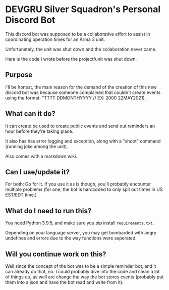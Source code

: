 # DEVGRU Silver Squadron's Personal Discord Bot
 This discord bot was supposed to be a collaborative effort to assist in coordinating operation times for an Arma 3 unit.

 Unfortunately, the unit was shut down and the collaboration never came.

 Here is the code I wrote before the project/unit was shut down.

## Purpose

I'll be honest, the main reason for the demand of the creation of this new discord bot was because someone complained that couldn't create events using the format: "TTTT DDMONTHYYYY // EX: 2000 22MAY2021).

## What can it do?

It can create be used to create public events and send out reminders an hour before they're taking place.

It also has has error logging and exception, along with a "shoot" command (running joke among the unit).

Also comes with a markdown wiki.

## Can I use/update it?

For both: Go for it. If you use it as is though, you'll probably encounter multiple problems (for one, the bot is hardcoded to only spit out times in US EST/EDT time.)

## What do I need to run this?

You need Python 3.9.5, and make sure you pip install `requirements.txt`.

Depending on your language server, you may get bombarded with angry undefines and errors due to the way functions were seperated.

## Will you continue work on this?

Well since the concept of the bot was to be a simple reminder bot, and it can already do that, no. I could probably dive into the code and clean a lot of things up, as well are change the way the bot stores events (probably put them into a json and have the bot read and write from it).